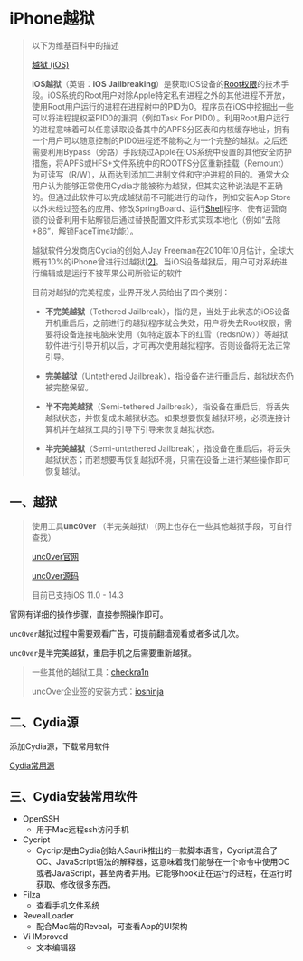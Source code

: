 # iPhone越狱

> 以下为维基百科中的描述
>
> [越狱 (iOS)](https://zh.wikipedia.org/wiki/%E8%B6%8A%E7%8D%84_(iOS))
>
> **iOS越狱**（英语：**iOS Jailbreaking**）是获取iOS设备的[Root权限](https://zh.wikipedia.org/wiki/超级用户)的技术手段。iOS系统的Root用户对除Apple特定私有进程之外的其他进程不开放，使用Root用户运行的进程在进程树中的PID为0。程序员在iOS中挖掘出一些可以将进程提权至PID0的漏洞（例如Task For PID0）。利用Root用户运行的进程意味着可以任意读取设备其中的APFS分区表和内核缓存地址，拥有一个用户可以随意控制的PID0进程还不能称之为一个完整的越狱。之后还需要利用Bypass（旁路）手段绕过Apple在iOS系统中设置的其他安全防护措施，将APFS或HFS+文件系统中的ROOTFS分区重新挂载（Remount）为可读写（R/W），从而达到添加二进制文件和守护进程的目的。通常大众用户认为能够正常使用Cydia才能被称为越狱，但其实这种说法是不正确的。但通过此软件可以完成越狱前不可能进行的动作，例如安装App Store以外未经过签名的应用、修改SpringBoard、运行[Shell](https://zh.wikipedia.org/wiki/Shell)程序、使有运营商锁的设备利用卡贴解锁后通过替换配置文件形式实现本地化（例如“去除+86”，解锁FaceTime功能）。
>
> 越狱软件分发商店Cydia的创始人Jay Freeman在2010年10月估计，全球大概有10%的iPhone曾进行过越狱[[2\]](https://zh.wikipedia.org/wiki/越獄_(iOS)#cite_note-2)。当iOS设备越狱后，用户可对系统进行编辑或是运行不被苹果公司所验证的软件
>
> 目前对越狱的完美程度，业界开发人员给出了四个类别：
>
> - **不完美越狱**（Tethered Jailbreak），指的是，当处于此状态的iOS设备开机重启后，之前进行的越狱程序就会失效，用户将失去Root权限，需要将设备连接电脑来使用（如特定版本下的红雪（redsn0w））等越狱软件进行引导开机以后，才可再次使用越狱程序。否则设备将无法正常引导。
>
> - **完美越狱**（Untethered Jailbreak），指设备在进行重启后，越狱状态仍被完整保留。
>
> - **半不完美越狱**（Semi-tethered Jailbreak），指设备在重启后，将丢失越狱状态，并恢复成未越狱状态。如果想要恢复越狱环境，必须连接计算机并在越狱工具的引导下引导来恢复越狱状态。
>
> - **半完美越狱**（Semi-untethered Jailbreak），指设备在重启后，将丢失越狱状态；而若想要再恢复越狱环境，只需在设备上进行某些操作即可恢复越狱。

## 一、越狱

> 使用工具**unc0ver** （半完美越狱）（网上也存在一些其他越狱手段，可自行查找）
>
> [unc0ver官网](https://unc0ver.dev/)
>
> [unc0ver源码](https://github.com/pwn20wndstuff/Undecimus)
>
> 目前已支持iOS 11.0 - 14.3

官网有详细的操作步骤，直接参照操作即可。

`uncOver`越狱过程中需要观看广告，可提前翻墙观看或者多试几次。

`uncOver`是半完美越狱，重启手机之后需要重新越狱。

> 一些其他的越狱工具：[checkra1n](https://checkra.in/)
>
> uncOver企业签的安装方式：[iosninja](https://app.iosninja.io/)

## 二、Cydia源

添加Cydia源，下载常用软件

[Cydia常用源](https://zhuanlan.zhihu.com/p/137563228)

## 三、Cydia安装常用软件

* OpenSSH
  * 用于Mac远程ssh访问手机
* Cycript
  * Cycript是由Cydia创始人Saurik推出的一款脚本语言，Cycript混合了OC、JavaScript语法的解释器，这意味着我们能够在一个命令中使用OC或者JavaScript，甚至两者并用。它能够hook正在运行的进程，在运行时获取、修改很多东西。
* Filza
  * 查看手机文件系统
* RevealLoader
  * 配合Mac端的Reveal，可查看App的UI架构
* Vi IMproved
  * 文本编辑器